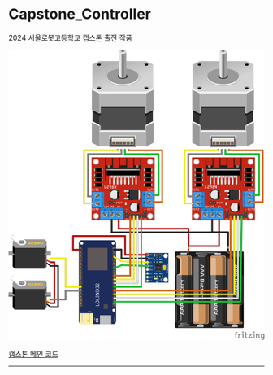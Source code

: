 # Capstone_Controller
2024 서울로봇고등학교 캡스톤 출전 작품

![circuit.svg](/images/circuit.svg)

[캡스톤 메인 코드](https://github.com/seon0313/Capstone_Main/)

***
